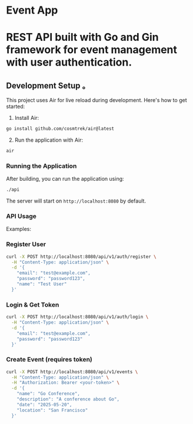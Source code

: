 # Event App

# REST API built with Go and Gin framework for event management with user authentication.  

## Development Setup 。

This project uses Air for live reload during development. Here's how to get started:

1. Install Air:

```bash
go install github.com/cosmtrek/air@latest
```

2. Run the application with Air:

```bash
air
```

### Running the Application

After building, you can run the application using:

```bash
./api
```

The server will start on `http://localhost:8080` by default.

### API Usage  

Examples:  

### Register User  

```bash
curl -X POST http://localhost:8080/api/v1/auth/register \
  -H "Content-Type: application/json" \
  -d '{
    "email": "test@example.com",
    "password": "password123", 
    "name": "Test User"
  }'
```

### Login & Get Token  

```bash
curl -X POST http://localhost:8080/api/v1/auth/login \
  -H "Content-Type: application/json" \
  -d '{
    "email": "test@example.com",
    "password": "password123"
  }'
```

### Create Event (requires token)  

```bash
curl -X POST http://localhost:8080/api/v1/events \
  -H "Content-Type: application/json" \
  -H "Authorization: Bearer <your-token>" \
  -d '{
    "name": "Go Conference",
    "description": "A conference about Go",
    "date": "2025-05-20",
    "location": "San Francisco"
  }'
```